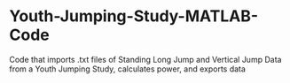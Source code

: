 # Youth-Jumping-Study-MATLAB-Code
Code that imports .txt files of Standing Long Jump and Vertical Jump Data from a Youth Jumping Study, calculates power, and exports data
